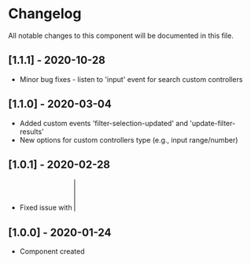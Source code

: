 # Changelog
All notable changes to this component will be documented in this file.

## [1.1.1] - 2020-10-28
- Minor bug fixes - listen to 'input' event for search custom controllers

## [1.1.0] - 2020-03-04
- Added custom events 'filter-selection-updated' and 'update-filter-results'
- New options for custom controllers type (e.g., input range/number)

## [1.0.1] - 2020-02-28
- Fixed issue with <select multiple> filter elements

## [1.0.0] - 2020-01-24
- Component created
